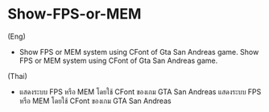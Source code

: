 # Show-FPS-or-MEM

(Eng)
- Show FPS or MEM system using CFont of Gta San Andreas game. Show FPS or MEM system using CFont of Gta San Andreas game.

(Thai)
- แสดงระบบ FPS หรือ MEM โดยใช้ CFont ของเกม GTA San Andreas แสดงระบบ FPS หรือ MEM โดยใช้ CFont ของเกม GTA San Andreas 

